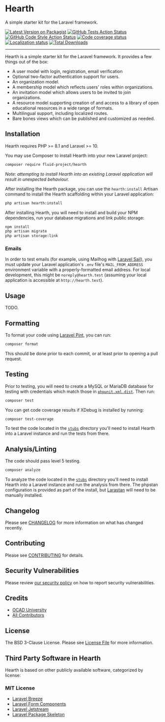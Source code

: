 # Hearth

A simple starter kit for the Laravel framework.

[![Latest Version on Packagist](https://badgen.net/packagist/v/fluid-project/hearth/)](https://packagist.org/packages/fluid-project/hearth)
[![GitHub Tests Action Status](https://badgen.net/github/checks/fluid-project/hearth/main/test?label=tests)](https://github.com/fluid-project/hearth/actions?query=workflow%3Arun-tests+branch%3Amain)
[![GitHub Code Style Action Status](https://badgen.net/github/checks/fluid-project/hearth/main/php-cs-fixer?label=code%20style)](https://github.com/fluid-project/hearth/actions?query=workflow%3A"Check+%26+fix+styling"+branch%3Amain)
[![Code coverage status](https://badgen.net/codecov/c/github/fluid-project/hearth)](https://app.codecov.io/gh/fluid-project/hearth/)
[![Localization status](https://badges.crowdin.net/laravel-hearth/localized.svg)](https://crowdin.com/project/laravel-hearth)
[![Total Downloads](https://badgen.net/packagist/dt/fluid-project/hearth)](https://packagist.org/packages/fluid-project/hearth)

---

Hearth is a simple starter kit for the Laravel framework. It provides a few things out of the box:

- A user model with login, registration, email verification
- Optional two-factor authentication support for users.
- An organization model.
- A membership model which reflects users' roles within organizations.
- An invitation model which allows users to be invited to join organizations.
- A resource model supporting creation of and access to a library of open educational resources in a wide range of formats.
- Multilingual support, including localized routes.
- Bare bones views which can be published and customized as needed.

## Installation

Hearth requires PHP >= 8.1 and Laravel >= 10.

You may use Composer to install Hearth into your new Laravel project:

```bash
composer require fluid-project/hearth
```

_Note: attempting to install Hearth into an existing Laravel application will result in unexpected behaviour._

After installing the Hearth package, you can use the `hearth:install` Artisan command to
install the Hearth scaffolding within your Laravel application:

```bash
php artisan hearth:install
```

After installing Hearth, you will need to install and build your NPM dependencies, run your database migrations and link
public storage:

```bash
npm install
php artisan migrate
php artisan storage:link
```

### Emails

In order to test emails (for example, using Mailhog with [Laravel Sail](https://laravel.com/docs/10.x/sail#previewing-emails)),
you must update your Laravel application's `.env` file's `MAIL_FROM_ADDRESS` environment variable with a
properly-formatted email address. For local development, this might be `noreply@hearth.test` (assuming your local
 application is accessible at `http://hearth.test`).

## Usage

TODO.

## Formatting

To format your code using [Laravel Pint](https://github.com/laravel/pint), you can run:

```bash
composer format
```

This should be done prior to each commit, or at least prior to opening a pull request.

## Testing

Prior to testing, you will need to create a MySQL or MariaDB database for testing with credentials which match those in [`phpunit.xml.dist`](phpunit.xml.dist). Then run:

```bash
composer test
```

You can get code coverage results if XDebug is installed by running:

```bash
composer test-coverage
```

To test the code located in the [`stubs`](./stubs) directory you'll need to install Hearth into a Laravel instance and
run the tests from there.

## Analysis/Linting

The code should pass level 5 testing.

```bash
composer analyze
```

To analyze the code located in the [`stubs`](./stubs) directory you'll need to install Hearth into a Laravel instance
and run the analysis from there. The phpstan configuration is provided as part of the install, but
[Larastan](https://github.com/nunomaduro/larastan) will need to be manually installed.

## Changelog

Please see [CHANGELOG](CHANGELOG.md) for more information on what has changed recently.

## Contributing

Please see [CONTRIBUTING](.github/CONTRIBUTING.md) for details.

## Security Vulnerabilities

Please review [our security policy](../../security/policy) on how to report security vulnerabilities.

## Credits

- [OCAD University](https://github.com/fluid-project)
- [All Contributors](../../contributors)

## License

The BSD 3-Clause License. Please see [License File](LICENSE.md) for more information.

## Third Party Software in Hearth

Hearth is based on other publicly available software, categorized by license:

### MIT License

- [Laravel Breeze](https://github.com/laravel/breeze)
- [Laravel Form Components](https://github.com/rawilk/laravel-form-components)
- [Laravel Jetstream](https://github.com/laravel/jetstream)
- [Laravel Package Skeleton](https://github.com/spatie/package-skeleton-laravel)
